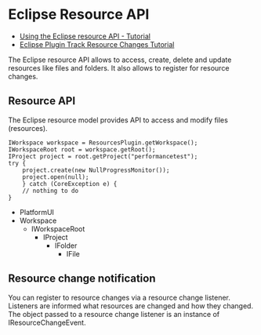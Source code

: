 # Eclipse Resource API
- [Using the Eclipse resource API - Tutorial](https://www.vogella.com/tutorials/EclipseResources/article.html)
- [Eclipse Plugin Track Resource Changes Tutorial](https://www.wideskills.com/eclipse-plugin-tutorial/eclipse-plugin-track-resource-changes-tutorial)

The Eclipse resource API allows to access, create, delete and update resources like files and folders. 
It also allows to register for resource changes.

## Resource API

The Eclipse resource model provides API to access and modify files (resources).
```
IWorkspace workspace = ResourcesPlugin.getWorkspace();
IWorkspaceRoot root = workspace.getRoot();
IProject project = root.getProject("performancetest");
try {
    project.create(new NullProgressMonitor());
    project.open(null);
    } catch (CoreException e) {
    // nothing to do
}
```
- PlatformUI
- Workspace
    - IWorkspaceRoot 
        - IProject 
            -  IFolder
                - IFile

## Resource change notification
You can register to resource changes via a resource change listener. Listeners are informed what resources are 
changed and how they changed. The object passed to a resource change listener is an instance of IResourceChangeEvent.

